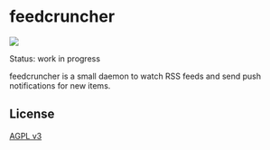 # feedcruncher

![](https://github.com/schu/feedcruncher/workflows/feedcruncher-ci/badge.svg)

Status: work in progress

feedcruncher is a small daemon to watch RSS feeds and send push notifications
for new items.

## License

[AGPL v3](https://www.gnu.org/licenses/agpl-3.0.en.html)
